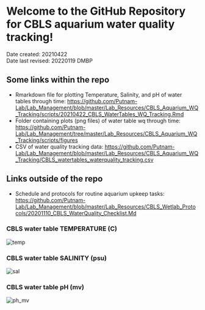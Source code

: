 
# Welcome to the GitHub Repository for CBLS aquarium water quality tracking!

Date created: 20210422  
Date last revised: 20220119 DMBP

## **Some links within the repo**
- Rmarkdown file for plotting Temperature, Salinity, and pH of water tables through time: https://github.com/Putnam-Lab/Lab_Management/blob/master/Lab_Resources/CBLS_Aquarium_WQ_Tracking/scripts/20210422_CBLS_WaterTables_WQ_Tracking.Rmd
- Folder containing plots (png files) of water table wq through time: https://github.com/Putnam-Lab/Lab_Management/tree/master/Lab_Resources/CBLS_Aquarium_WQ_Tracking/scripts/figures
- CSV of water quality tracking data: https://github.com/Putnam-Lab/Lab_Management/blob/master/Lab_Resources/CBLS_Aquarium_WQ_Tracking/CBLS_watertables_waterquality_tracking.csv

## **Links outside of the repo**
- Schedule and protocols for routine aquarium upkeep tasks: https://github.com/Putnam-Lab/Lab_Management/blob/master/Lab_Resources/CBLS_Wetlab_Protocols/20201110_CBLS_WaterQuality_Checklist.Md

### CBLS water table TEMPERATURE (C)
![temp](https://github.com/Putnam-Lab/Lab_Management/blob/master/Lab_Resources/CBLS_Aquarium_WQ_Tracking/Water_Quality_Figures/water_tables_TEMP.png)

### CBLS water table SALINITY (psu)
![sal](https://github.com/Putnam-Lab/Lab_Management/blob/master/Lab_Resources/CBLS_Aquarium_WQ_Tracking/Water_Quality_Figures/water_tables_SALINITY.png)

### CBLS water table pH (mv)
![ph_mv](https://github.com/Putnam-Lab/Lab_Management/blob/master/Lab_Resources/CBLS_Aquarium_WQ_Tracking/Water_Quality_Figures/water_tables_pH_MV.png)
